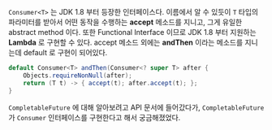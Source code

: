 `Consumer<T>` 는 JDK 1.8 부터 등장한 인터페이스다. 이름에서 알 수 있듯이 `T` 타입의 파라미터를 받아서 어떤 동작을 수행하는 **accept** 메소드를 지니고, 그게 유일한 abstract method 이다. 또한 Functional Interface 이므로 JDK 1.8 부터 지원하는 **Lambda** 로 구현할 수 있다. accept 메소드 외에는 **andThen** 이라는 메소드를 지니는데 default 로 구현이 되어있다.
```java
default Consumer<T> andThen(Consumer<? super T> after {
	Objects.requireNonNull(after);
	return (T t) -> { accept(t); after.accept(t); };
}
```
`CompletableFuture` 에 대해 알아보려고 API 문서에 들어갔다가, `CompletableFuture` 가 `Consumer` 인터페이스를 구현한다고 해서 궁금해졌었다.